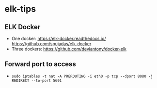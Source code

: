 # elk-tips

## ELK Docker
* One docker: https://elk-docker.readthedocs.io/ https://github.com/spujadas/elk-docker
* Three dockers: https://github.com/deviantony/docker-elk

## Forward port to access 
* `sudo iptables -t nat -A PREROUTING -i eth0 -p tcp --dport 8080 -j REDIRECT --to-port 5601`

